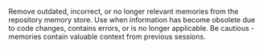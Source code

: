 Remove outdated, incorrect, or no longer relevant memories from the repository memory store. Use when information has become obsolete due to code changes, contains errors, or is no longer applicable. Be cautious - memories contain valuable context from previous sessions.